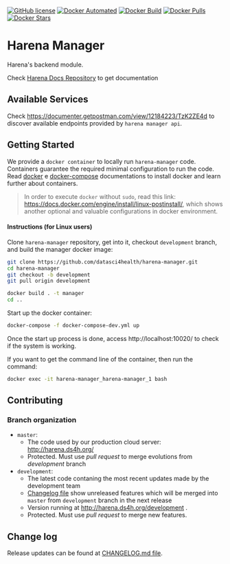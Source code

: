 [![GitHub license](https://img.shields.io/github/license/Naereen/StrapDown.js.svg)](https://github.com/datasci4health/harena-manager/blob/master/LICENSE)
[![Docker Automated](https://img.shields.io/docker/cloud/automated/datasci4health/harena-manager.svg?style=flat)](https://cloud.docker.com/u/datasci4health/repository/registry-1.docker.io/datasci4health/harena-manager)
[![Docker Build](https://img.shields.io/docker/cloud/build/datasci4health/harena-manager.svg?style=flat)](https://cloud.docker.com/u/datasci4health/repository/registry-1.docker.io/datasci4health/harena-manager)
[![Docker Pulls](https://img.shields.io/docker/pulls/datasci4health/harena-manager.svg?style=flat)](https://cloud.docker.com/u/datasci4health/repository/registry-1.docker.io/datasci4health/harena-manager)
[![Docker Stars](https://img.shields.io/docker/stars/datasci4health/harena-manager.svg?style=flat)](https://cloud.docker.com/u/datasci4health/repository/registry-1.docker.io/datasci4health/harena-manager)


# Harena Manager

Harena's backend module.

Check [Harena Docs Repository](https://github.com/datasci4health/harena-docs/tree/master/manager) to get documentation

## Available Services

Check https://documenter.getpostman.com/view/12184223/TzK2ZE4d to discover available endpoints provided by `harena manager api`.

## Getting Started

We provide a `docker container` to locally run `harena-manager` code. Containers guarantee the required minimal configuration to run the code. Read [docker](https://docs.docker.com/install/) e [docker-compose](https://docs.docker.com/compose/install/) documentations to install docker and learn further about containers.

> In order to execute `docker` without `sudo`, read this link: https://docs.docker.com/engine/install/linux-postinstall/, which shows another optional and valuable configurations in docker environment.

#### Instructions (for Linux users)

Clone `harena-manager` repository, get into it, checkout `development` branch, and build the manager docker image:

```bash
git clone https://github.com/datasci4health/harena-manager.git
cd harena-manager
git checkout -b development
git pull origin development

docker build . -t manager
cd ..
```

Start up the docker container:

```bash
docker-compose -f docker-compose-dev.yml up
```

Once the start up process is done, access http://localhost:10020/ to check if the system is working.

If you want to get the command line of the container, then run the command:

```bash
docker exec -it harena-manager_harena-manager_1 bash
```
## Contributing

### Branch organization
* `master`:
    * The code used by our production cloud server: http://harena.ds4h.org/
    * Protected. Must use _pull request_ to merge evolutions from _development_ branch
* `development`:
    * The latest code contaning the most recent updates made by the development team
    * [Changelog file](https://github.com/datasci4health/harena-manager/blob/development/CHANGELOG.md) show unreleased features which will be merged into `master` from `development` branch in the next release
    * Version running at http://harena.ds4h.org/development .
    * Protected. Must use _pull request_ to merge new features.
<!--* `feature/< github-issue >`:
    * new feature registered on the issue list https://github.com/datasci4health/harena-manager/issues.
 * `bug/< github-issue >`:
    * new bugs registered on the issue list https://github.com/datasci4health/harena-manager/issues.
* `tags`:
    * Are used for creating Dockerhub image versions at https://cloud.docker.com/u/datasci4health/repository/docker/datasci4health/harena-manager .    
-->

## Change log

Release updates can be found at [CHANGELOG.md file](https://github.com/datasci4health/harena-manager/blob/development/CHANGELOG.md).
